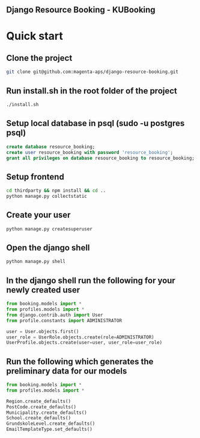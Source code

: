 Django Resource Booking - KUBooking
-----------------------------------

# Quick start

## Clone the project
```bash
git clone git@github.com:magenta-aps/django-resource-booking.git
```
## Run install.sh in the root folder of the project
```bash
./install.sh
```

## Setup local database in psql (sudo -u postgres psql)
```sql
create database resource_booking;
create user resource_booking with password 'resource_booking';
grant all privileges on database resource_booking to resource_booking;
```

## Setup frontend
```bash
cd thirdparty && npm install && cd ..
python manage.py collectstatic
```

## Create your user
```bash
python manage.py createsuperuser
```

## Open the django shell
```bash
python manage.py shell
```

## In the django shell run the following for your newly created user
```python
from booking.models import *
from profiles.models import *
from django.contrib.auth import User
from profile.constants import ADMINISTRATOR

user = User.objects.first()
user_role = UserRole.objects.create(role=ADMINISTRATOR)
UserProfile.objects.create(user=user, user_role=user_role)
```

## Run the following which generates the preliminary data for our models
```python
from booking.models import *
from profiles.models import *

Region.create_defaults()
PostCode.create_defaults()
Municipality.create_defaults()
School.create_defaults()
GrundskoleLevel.create_defaults()
EmailTemplateType.set_defaults()
```
